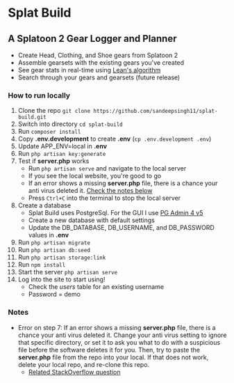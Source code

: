 # Splat Build
##  A Splatoon 2 Gear Logger and Planner
- Create Head, Clothing, and Shoe gears from Splatoon 2
- Assemble gearsets with the existing gears you've created
- See gear stats in real-time using [Lean's algorithm](https://github.com/Leanny)
- Search through your gears and gearsets (future release)
### How to run locally
1. Clone the repo `git clone https://github.com/sandeepsingh11/splat-build.git`
2. Switch into directory `cd splat-build`
3. Run `composer install`
4. Copy **.env.development** to create **.env** (`cp .env.development .env`)
5. Update APP_ENV=local in **.env**
6. Run `php artisan key:generate`
7. Test if **server.php** works
    - Run `php artisan serve` and navigate to the local server
    - If you see the local website, you're good to go
    - If an error shows a missing **server.php** file, there is a chance your anti virus deleted it. [Check the notes below](#notes)
    - Press `Ctrl+C` into the terminal to stop the local server
8. Create a database
    - Splat Build uses PostgreSql. For the GUI I use [PG Admin 4 v5](https://www.pgadmin.org/download/)
    - Create a new database with default settings
    - Update the DB_DATABASE, DB_USERNAME, and DB_PASSWORD values in **.env**
9. Run `php artisan migrate`
10. Run `php artisan db:seed`
11. Run `php artisan storage:link`
12. Run `npm install`
13. Start the server `php artisan serve`
14. Log into the site to start using!
    - Check the _users_ table for an existing username
    - Password = demo
### Notes
* Error on step 7: If an error shows a missing **server.php** file, there is a chance your anti virus deleted it. Change your anti virus setting to ignore that specific directory, or set it to ask you what to do with a suspicious file before the software deletes it for you. Then, try to paste the **server.php** file from the repo into your local. If that does not work, delete your local repo, and re-clone this repo.
    - [Related StackOverflow question](https://stackoverflow.com/questions/50283368/server-php-file-missing-fatal-error)